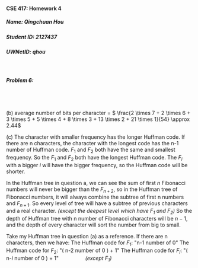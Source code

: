 #### CSE 417: Homework 4
##### Name: Qingchuan Hou
##### Student ID: 2127437
##### UWNetID: qhou
<br>

##### Problem 6:
<br>

<br>

(b)
average number of bits per character = $ \frac{2 \times 7 + 2 \times 6 + 3 \times 5 + 5 \times 4 + 8 \times 3 + 13 \times 2 + 21 \times 1}{54} \approx 2.44$

(c)
The character with smaller frequency has the longer Huffman code. If there are n characters, the character with the longest code has the n-1 number of Huffman code. $F_1$ and $F_2$ both have the same and smallest frequency. So the $F_1$ and $F_2$ both have the longest Huffman code. The $F_i$ with a bigger $i$ will have the bigger frequency, so the Huffman code will be shorter.

In the Huffman tree in question a, we can see the sum of first $n$ Fibonacci numbers will never be bigger than the $F_{n+2}$, so in the Huffman tree of Fibonacci numbers, it will always combine the subtree of first n numbers and $F_{n+1}$. So every level of tree will have a subtree of previous characters and a real character. *(except the deepest level which have $F_1$ and $F_2$)* So the depth of Huffman tree with n number of Fibonacci characters will be $n-1$, and the depth of every character will sort the number from big to small.

Take my Huffman tree in question (a) as a reference. If there are n characters, then we have:
The Huffman code for $F_1$: "n-1 number of 0"
The Huffman code for $F_2$: "( n-2 number of 0 ) + 1"
The Huffman code for $F_i$: "( n-$i$ number of 0 ) + 1" &emsp; &emsp; &emsp; &emsp;*(except $F_1$)*

